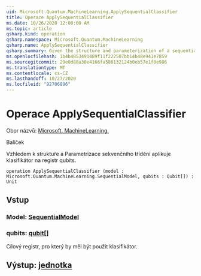 ```yaml
---
uid: Microsoft.Quantum.MachineLearning.ApplySequentialClassifier
title: Operace ApplySequentialClassifier
ms.date: 10/26/2020 12:00:00 AM
ms.topic: article
qsharp.kind: operation
qsharp.namespace: Microsoft.Quantum.MachineLearning
qsharp.name: ApplySequentialClassifier
qsharp.summary: Given the structure and parameterization of a sequential classifier, applies the classifier to a register of qubits.
ms.openlocfilehash: 1b4b4853491489f11f222507bb14b48e941e7859
ms.sourcegitcommit: 29e0d88a30e4166fa580132124b0eb57e1f0e986
ms.translationtype: MT
ms.contentlocale: cs-CZ
ms.lasthandoff: 10/27/2020
ms.locfileid: "92706896"
---
```

# <a name="applysequentialclassifier-operation"></a>Operace ApplySequentialClassifier

Obor názvů: [Microsoft. MachineLearning.](xref:Microsoft.Quantum.MachineLearning)

Balíček [](https://nuget.org/packages/)


Vzhledem k struktuře a Parametrizace sekvenčního třídění aplikuje klasifikátor na registr qubits.

```qsharp
operation ApplySequentialClassifier (model : Microsoft.Quantum.MachineLearning.SequentialModel, qubits : Qubit[]) : Unit
```


## <a name="input"></a>Vstup

### <a name="model--sequentialmodel"></a>Model: [SequentialModel](xref:Microsoft.Quantum.MachineLearning.SequentialModel)




### <a name="qubits--qubit"></a>qubits: [qubit](xref:microsoft.quantum.lang-ref.qubit)[]

Cílový registr, pro který by měl být použit klasifikátor.



## <a name="output--unit"></a>Výstup: [jednotka](xref:microsoft.quantum.lang-ref.unit)

